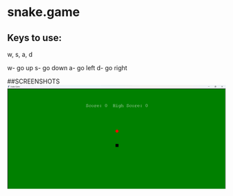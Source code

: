 # snake.game
## Keys to use: 
w, s, a, d

w- go up
s- go down
a- go left
d- go right

##SCREENSHOTS
![TITLE SCREEN](https://github.com/anne-ananya/snake.game/blob/main/pics/Screenshot%202023-03-31%20111005.png)
